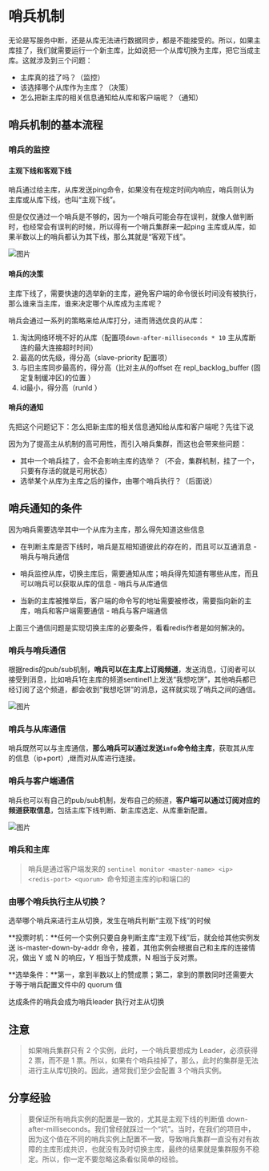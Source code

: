 # 哨兵机制



无论是写服务中断，还是从库无法进行数据同步，都是不能接受的。所以，如果主库挂了，我们就需要运行一个新主库，比如说把一个从库切换为主库，把它当成主库。这就涉及到三个问题：

- 主库真的挂了吗？（监控）
- 该选择哪个从库作为主库？（决策）
- 怎么把新主库的相关信息通知给从库和客户端呢？（通知）

## 哨兵机制的基本流程

### 哨兵的监控

#### 主观下线和客观下线

哨兵通过给主库，从库发送ping命令，如果没有在规定时间内响应，哨兵则认为主库或从库下线，也叫“主观下线”。

但是仅仅通过一个哨兵是不够的，因为一个哨兵可能会存在误判，就像人做判断时，也经常会有误判的时候，所以得有一个哨兵集群来一起ping 主库或从库，如果半数以上的哨兵都认为其下线，那么其就是“客观下线”。

![图片](https://static001.geekbang.org/resource/image/19/0d/1945703abf16ee14e2f7559873e4e60d.jpg)



#### 哨兵的决策

主库下线了，需要快速的选举新的主库，避免客户端的命令很长时间没有被执行，那么谁来当主库，谁来决定哪个从库成为主库呢？

哨兵会通过一系列的策略来给从库打分，进而筛选优良的从库：

1. 淘汰网络环境不好的从库（配置项`down-after-milliseconds * 10` 主从库断连的最大连接超时时间）
2. 最高的优先级，得分高（slave-priority 配置项）
3. 与旧主库同步最高的，得分高（比对主从的offset 在 repl_backlog_buffer (固定复制缓冲区)的位置 ）
4. id最小，得分高（runId ）

#### 哨兵的通知

先把这个问题记下：怎么把新主库的相关信息通知给从库和客户端呢？先往下说

因为为了提高主从机制的高可用性，而引入哨兵集群，而这也会带来些问题：

- 其中一个哨兵挂了，会不会影响主库的选举？（不会，集群机制，挂了一个，只要有存活的就是可用状态）
- 选举某个从库为主库之后的操作，由哪个哨兵执行？（后面说）



## 哨兵通知的条件

因为哨兵需要选举其中一个从库为主库，那么得先知道这些信息

- 在判断主库是否下线时，哨兵是互相知道彼此的存在的，而且可以互通消息 - 哨兵与哨兵通信

- 哨兵监控从库，切换主库后，需要通知从库；哨兵得先知道有哪些从库，而且可以哨兵可以获取从库的信息 - 哨兵与从库通信

- 当新的主库被推举后，客户端的命令写的地址需要被修改，需要指向新的主库，哨兵和客户端需要通信 - 哨兵与客户端通信

上面三个通信问题是实现切换主库的必要条件，看看redis作者是如何解决的。

### 哨兵与哨兵通信

根据redis的pub/sub机制，**哨兵可以在主库上订阅频道**，发送消息，订阅者可以接受到消息，比如哨兵1在主库的频道sentinel1上发送“我想吃饼”，其他哨兵都已经订阅了这个频道，都会收到“我想吃饼”的消息，这样就实现了哨兵之间的通信。

![图片](https://static001.geekbang.org/resource/image/ca/b1/ca42698128aa4c8a374efbc575ea22b1.jpg)

### 哨兵与从库通信

哨兵既然可以与主库通信，**那么哨兵可以通过发送`info`命令给主库**，获取其从库的信息（ip+port）,继而对从库进行连接。

### 哨兵与客户端通信

哨兵也可以有自己的pub/sub机制，发布自己的频道，**客户端可以通过订阅对应的频道获取信息**，包括主库下线判断、新主库选定、从库重新配置。

![图片](https://static001.geekbang.org/resource/image/4e/25/4e9665694a9565abbce1a63cf111f725.jpg)

### 哨兵和主库

> 哨兵是通过客户端发来的 `sentinel monitor <master-name> <ip> <redis-port> <quorum> `命令知道主库的ip和端口的

### 由哪个哨兵执行主从切换？

选举哪个哨兵来进行主从切换，发生在哨兵判断“主观下线”的时候

**投票时机：**任何一个实例只要自身判断主库“主观下线”后，就会给其他实例发送 is-master-down-by-addr 命令，接着，其他实例会根据自己和主库的连接情况，做出 Y 或 N 的响应，Y 相当于赞成票，N 相当于反对票。

**选举条件：**第一，拿到半数以上的赞成票；第二，拿到的票数同时还需要大于等于哨兵配置文件中的 quorum 值

达成条件的哨兵会成为哨兵leader 执行对主从切换



## 注意

> 如果哨兵集群只有 2 个实例，此时，一个哨兵要想成为 Leader，必须获得 2 票，而不是 1 票。所以，如果有个哨兵挂掉了，那么，此时的集群是无法进行主从库切换的。因此，通常我们至少会配置 3 个哨兵实例。

## 分享经验

> 要保证所有哨兵实例的配置是一致的，尤其是主观下线的判断值 down-after-milliseconds。我们曾经就踩过一个“坑”。当时，在我们的项目中，因为这个值在不同的哨兵实例上配置不一致，导致哨兵集群一直没有对有故障的主库形成共识，也就没有及时切换主库，最终的结果就是集群服务不稳定。所以，你一定不要忽略这条看似简单的经验。